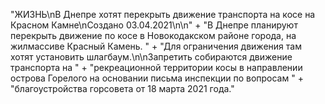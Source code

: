 "ЖИЗНЬ\nВ Днепре хотят перекрыть движение транспорта на косе на Красном Камне\nСоздано 03.04.2021\n\n" +
"В Днепре планируют перекрыть движение по косе в Новокодакском районе города, на жилмассиве Красный Камень. " +
"Для ограничения движения там хотят установить шлагбаум.\n\nЗапретить собираются движение транспорта на " +
"рекреационной территории косы в направлении острова Горелого на основании письма инспекции по вопросам " +
"благоустройства горсовета от 18 марта 2021 года."